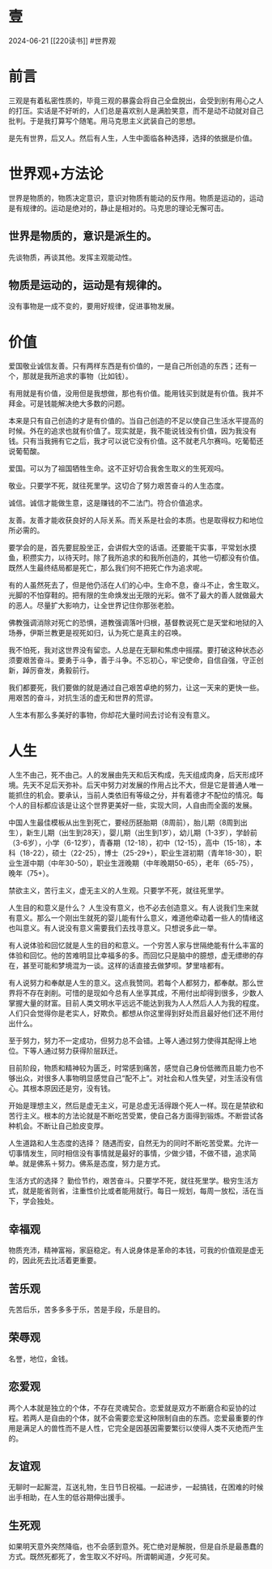 # 壹
2024-06-21
[[220读书]]
#世界观
# 前言

三观是有着私密性质的，毕竟三观的暴露会将自己全盘脱出，会受到别有用心之人的打压。实话是不好听的，人们总是喜欢别人是满脸笑意，而不是动不动就对自己批判。于是我打算写个随笔。用马克思主义武装自己的思想。

是先有世界，后又人。然后有人生，人生中面临各种选择，选择的依据是价值。

# 世界观+方法论

世界是物质的，物质决定意识，意识对物质有能动的反作用。物质是运动的，运动是有规律的。运动是绝对的，静止是相对的。马克思的理论无懈可击。

## 世界是物质的，意识是派生的。

先谈物质，再谈其他。发挥主观能动性。

## 物质是运动的，运动是有规律的。

没有事物是一成不变的，要用好规律，促进事物发展。

# 价值

爱国敬业诚信友善。只有两样东西是有价值的，一是自己所创造的东西；还有一个，那就是我所追求的事物（比如钱）。

有用就是有价值，没用但是我想做，那也有价值。能用钱买到就是有价值。我并不拜金。可是钱能解决绝大多数的问题。

本来是只有自己创造的才是有价值的。当自己创造的不足以使自己生活水平提高的时候。外在的追求也就有价值了。现实就是，我不能说钱没有价值，因为我没有钱。只有当我拥有它之后，我才可以说它没有价值。这不就老凡尔赛吗。吃葡萄还说葡萄酸。

爱国。可以为了祖国牺牲生命。这不正好切合我舍生取义的生死观吗。

敬业。只要学不死，就往死里学。这切合了努力艰苦奋斗的人生态度。

诚信。诚信才能做生意，这是赚钱的不二法门。符合价值追求。

友善。友善才能收获良好的人际关系。而关系是社会的本质。也是取得权力和地位所必需的。

要学会的是，首先要屁股坐正，会讲假大空的话语。还要能干实事，平常划水摸鱼，积攒实力，以待天时。除了我所追求的和我所创造的，其他一切都没有价值。既然人生最终结局都是死亡，那么我们何不把死亡作为追求呢。

有的人虽然死去了，但是他仍活在人们的心中。生命不息，奋斗不止，舍生取义。光脚的不怕穿鞋的。把有限的生命焕发出无限的光彩。做不了最大的善人就做最大的恶人。尽量扩大影响力，让全世界记住你那张老脸。

佛教强调消除对死亡的恐惧，道教强调落叶归根，基督教说死亡是天堂和地狱的入场券，伊斯兰教更是视死如归，认为死亡是真主的召唤。

我不怕死，我对这世界没有留恋。人总是在无聊和焦虑中摇摆。要打破这种状态必须要艰苦奋斗。要勇于斗争，善于斗争。不忘初心，牢记使命，自信自强，守正创新，踔厉奋发，勇毅前行。

我们都要死，我们要做的就是通过自己艰苦卓绝的努力，让这一天来的更快一些。用艰苦的奋斗，对抗生活的虚无和世界的荒谬。

人生本有那么多美好的事物，你却花大量时间去讨论有没有意义。

# 人生

人生不由己，死不由己。人的发展由先天和后天构成，先天组成肉身，后天形成环境。先天不足后天弥补。后天中努力对发展的作用占比不大，但是它是普通人唯一能抓住的机会。要承认，当前人类依旧有等级之分，并有着德才不配位的情况。每个人的目标都应该是让这个世界更美好一些，实现大同，人自由而全面的发展。

中国人生最佳模板从出生到死亡，要经历胚胎期（8周前），胎儿期（8周到出生），新生儿期（出生到28天），婴儿期（出生到1岁），幼儿期（1-3岁），学龄前（3-6岁），小学（6-12岁），青春期（12-18），初中（12-15），高中（15-18），本科（18-22），硕士（22-25），博士（25-29+），职业生涯初期（青年18-30），职业生涯中期（中年30-50），职业生涯晚期（中年晚期50-65），老年（65-75），晚年（75+）。

禁欲主义，苦行主义，虚无主义的人生观。只要学不死，就往死里学。

人生目的和意义是什么？
人生没有意义，也不必去创造意义。有人说我们生来就有意义。那么一个刚出生就死的婴儿能有什么意义，难道他牵动着一些人的情绪这也叫意义。有人说没有意义需要我们去找寻意义。只想说多此一举。

有人说体验和回忆就是人生的目的和意义。一个穷苦人家与世隔绝能有什么丰富的体验和回忆。他的苦难明显比幸福多的多。而回忆只是脑中的臆想，虚无缥缈的存在，甚至可能和梦境混为一谈。这样的话直接去做梦呗。梦里啥都有。

有人说努力和奉献是人生的意义。这点我赞同。若每个人都努力，都奉献。那么世界将不存在剥削。可惜的是现如今总有人坐享其成，不用付出却得到很多，少数人掌握大量的财富。目前人类文明水平远远不能达到我为人人然后人人为我的程度。人们只会觉得你是老实人，好欺负。都想从你这里得到好处而且最好他们还不用付出什么。

至于努力，努力不一定成功，但努力总不会错。上等人通过努力使得其配得上地位。下等人通过努力获得阶层跃迁。

目前阶段，物质和精神较为匮乏，时常感到痛苦，感觉自己身份低微而且能力也不够出众，对很多人事物明显感觉自己“配不上”。对社会和人性失望，对生活没有信心。其根本原因还是穷，没有钱。

开始是理想主义，然后是虚无主义，可是总虚无活得跟个死人一样。现在是禁欲和苦行主义。根本的方法论就是不断吃苦受累，使自己各方面得到锻炼。不断尝试各种机会。不断让自己脸皮变厚。

人生道路和人生态度的选择？
随遇而安，自然无为的同时不断吃苦受累。允许一切事情发生，同时相信没有事情就是最好的事情，少做少错，不做不错，追求简单。就是佛系＋努力。佛系是态度，努力是方式。

生活方式的选择？
勤俭节约，艰苦奋斗。只要学不死，就往死里学。极穷生活方式，就是能省则省，注重性价比或者能用就行。每日一规划，每周一放松，活在当下，学会独处。

## 幸福观
物质充沛，精神富裕，家庭稳定。有人说身体是革命的本钱，可我的价值观是虚无的，因此死去比活着更重要。


## 苦乐观
先苦后乐，苦多多多于乐，苦是手段，乐是目的。

## 荣辱观
名誉，地位，金钱。

## 恋爱观
两个人本就是独立的个体，不存在灵魂契合。恋爱就是双方不断磨合和妥协的过程。若两人是自由的个体，就不会需要恋爱这种限制自由的东西。恋爱最重要的作用是满足人的兽性而不是人性，它完全是因基因需要繁衍以使得人类不灭绝而产生的。

## 友谊观
无聊时一起厮混，互送礼物，生日节日祝福。一起进步，一起搞钱，在困难的时候出手相助，在人生的低谷期伸出援手。

## 生死观
如果明天意外突然降临，也不会感到意外。死亡绝对是解脱，但是自杀是最愚蠢的方式。既然死都死了，舍生取义不好吗。所谓朝闻道，夕死可矣。